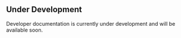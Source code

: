 ## Under Development

Developer documentation is currently under development and will be available soon.

